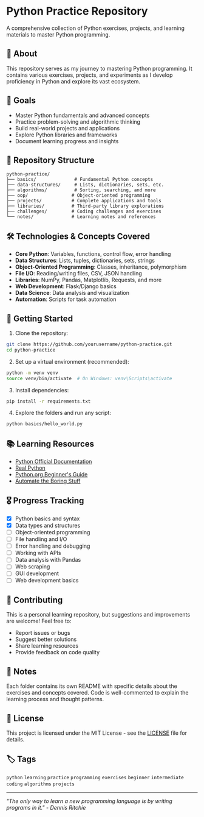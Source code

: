 # Python Practice Repository

A comprehensive collection of Python exercises, projects, and learning materials to master Python programming.

## 📖 About

This repository serves as my journey to mastering Python programming. It contains various exercises, projects, and experiments as I develop proficiency in Python and explore its vast ecosystem.

## 🎯 Goals

- Master Python fundamentals and advanced concepts
- Practice problem-solving and algorithmic thinking
- Build real-world projects and applications
- Explore Python libraries and frameworks
- Document learning progress and insights

## 📂 Repository Structure

```
python-practice/
├── basics/              # Fundamental Python concepts
├── data-structures/     # Lists, dictionaries, sets, etc.
├── algorithms/          # Sorting, searching, and more
├── oop/                # Object-oriented programming
├── projects/           # Complete applications and tools
├── libraries/          # Third-party library explorations
├── challenges/         # Coding challenges and exercises
└── notes/              # Learning notes and references
```

## 🛠️ Technologies & Concepts Covered

- **Core Python**: Variables, functions, control flow, error handling
- **Data Structures**: Lists, tuples, dictionaries, sets, strings
- **Object-Oriented Programming**: Classes, inheritance, polymorphism
- **File I/O**: Reading/writing files, CSV, JSON handling
- **Libraries**: NumPy, Pandas, Matplotlib, Requests, and more
- **Web Development**: Flask/Django basics
- **Data Science**: Data analysis and visualization
- **Automation**: Scripts for task automation

## 🚀 Getting Started

1. Clone the repository:
```bash
git clone https://github.com/yourusername/python-practice.git
cd python-practice
```

2. Set up a virtual environment (recommended):
```bash
python -m venv venv
source venv/bin/activate  # On Windows: venv\Scripts\activate
```

3. Install dependencies:
```bash
pip install -r requirements.txt
```

4. Explore the folders and run any script:
```bash
python basics/hello_world.py
```

## 📚 Learning Resources

- [Python Official Documentation](https://docs.python.org/3/)
- [Real Python](https://realpython.com/)
- [Python.org Beginner's Guide](https://wiki.python.org/moin/BeginnersGuide)
- [Automate the Boring Stuff](https://automatetheboringstuff.com/)

## 🎖️ Progress Tracking

- [x] Python basics and syntax
- [x] Data types and structures
- [ ] Object-oriented programming
- [ ] File handling and I/O
- [ ] Error handling and debugging
- [ ] Working with APIs
- [ ] Data analysis with Pandas
- [ ] Web scraping
- [ ] GUI development
- [ ] Web development basics

## 🤝 Contributing

This is a personal learning repository, but suggestions and improvements are welcome! Feel free to:
- Report issues or bugs
- Suggest better solutions
- Share learning resources
- Provide feedback on code quality

## 📝 Notes

Each folder contains its own README with specific details about the exercises and concepts covered. Code is well-commented to explain the learning process and thought patterns.

## 📄 License

This project is licensed under the MIT License - see the [LICENSE](LICENSE) file for details.

## 🏷️ Tags

`python` `learning` `practice` `programming` `exercises` `beginner` `intermediate` `coding` `algorithms` `projects`

---

*"The only way to learn a new programming language is by writing programs in it." - Dennis Ritchie*
